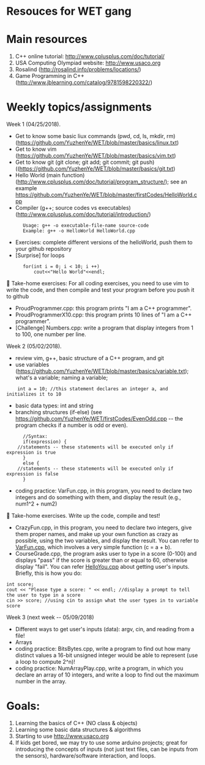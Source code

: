 # Resouces for WET gang

# Main resources
  1) C++ online tutorial: http://www.cplusplus.com/doc/tutorial/
  2) USA Computing Olympiad website: http://www.usaco.org
  3) Rosalind (http://rosalind.info/problems/locations/)
  4) Game Programming in C++ (http://www.jblearning.com/catalog/9781598220322/)

# Weekly topics/assignments
Week 1 (04/25/2018). 
- Get to know some basic liux commands (pwd, cd, ls, mkdir, rm) (https://github.com/YuzhenYe/WET/blob/master/basics/linux.txt)
- Get to know vim (https://github.com/YuzhenYe/WET/blob/master/basics/vim.txt)
- Get to know git (git clone; git add; git commit; git push) ((https://github.com/YuzhenYe/WET/blob/master/basics/git.txt)
- Hello World (main function) (http://www.cplusplus.com/doc/tutorial/program_structure/); see an example https://github.com/YuzhenYe/WET/blob/master/firstCodes/HelloWorld.cpp
- Compiler (g++; source codes vs executables) (http://www.cplusplus.com/doc/tutorial/introduction/)
```
      Usage: g++ -o executable-file-name source-code
      Example: g++ -o HelloWorld HelloWorld.cpp
```
- Exercises: complete different versions of the helloWorld, push them to your github repository
- [Surprise] for loops
```
      for(int i = 0; i < 10; i ++) 
          cout<<"Hello World"<<endl;
```
:panda_face: Take-home exercises:
For all coding exercises, you need to use vim to write the code, and then compile and test your program before you push it to github
- ProudProgrammer.cpp:  this program prints "I am a C++ programmer".
- ProudProgrammerX10.cpp: this program prints 10 lines of "I am a C++ programmer".
- [Challenge] Numbers.cpp: write a program that display integers from 1 to 100, one number per line.

Week 2 (05/02/2018).
- review vim, g++, basic structure of a C++ program, and git
- use variables (https://github.com/YuzhenYe/WET/blob/master/basics/variable.txt);
      what's a variable; naming a variable; 
```
	int a = 10; //this statement declares an integer a, and initializes it to 10
```
- basic data types: int and string
- branching structures (if-else) (see https://github.com/YuzhenYe/WET/firstCodes/EvenOdd.cpp -- the program checks if a number is odd or even).
```
      //Syntax:
      if(expression) {
	//statements -- these statements will be executed only if expression is true
      }
      else {
	//statements -- these statements will be executed only if expression is false
      }
```
- coding practice: VarFun.cpp, in this program, you need to declare two integers and do something with them, and display the result (e.g., num1^2 + num2)

:panda_face: Take-home exercises. Write up the code, compile and test!

- CrazyFun.cpp, in this program, you need to declare two integers, give them proper names, and make up your own function as crazy as possible, using the two variables, and display the result. You can refer to [VarFun.cpp](https://github.com/YuzhenYe/WET/blob/master/firstCodes/VarFun.cpp), which involves a very simple function (c = a + b).
- CourseGrade.cpp, the program asks user to type in a score (0-100) and displays "pass" if the score is greater than or equal to 60, otherwise display "fail". You can refer [HelloYou.cpp](https://github.com/YuzhenYe/WET/blob/master/firstCodes/HelloYou.cpp) about getting user's inputs. Briefly, this is how you do: 

``` 
int score;
cout << "Please type a score: " << endl; //display a prompt to tell the user to type in a score 
cin >> score; //using cin to assign what the user types in to variable score 
```

Week 3 (next week -- 05/09/2018)
- Different ways to get user's inputs (data): argv, cin, and reading from a file!
- Arrays
- coding practice: BitsBytes.cpp, write a program to find out how many distinct values a 16-bit unsigned integer would be able to represent (use a loop to compute 2^n)! 
- coding practice: NumArrayPlay.cpp, write a program, in which you declare an array of 10 integers, and write a loop to find out the maximum number in the array. 


# Goals: 
  1) Learning the basics of C++ (NO class & objects)
  2) Learning some basic data structures & algorithms 
  3) Starting to use http://www.usaco.org 
  4) If kids get bored, we may try to use some arduino projects; great for introducing the concepts of inputs (not just text files, can be inputs from the sensors), hardware/software interaction, and loops.


